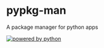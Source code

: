 # pypkg-man
A package manager for python apps 


[![powered by python](https://www.python.org/static/community_logos/python-powered-w.svg)](https://python.org/about)
